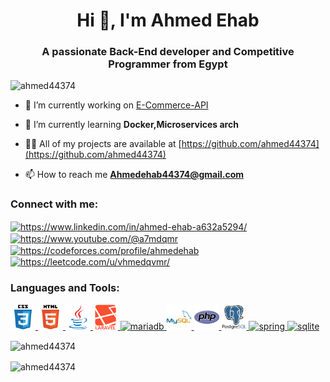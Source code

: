 <h1 align="center">Hi 👋, I'm Ahmed Ehab</h1>
<h3 align="center">A passionate Back-End developer and Competitive Programmer from Egypt</h3>

<p align="left"> <img src="https://komarev.com/ghpvc/?username=ahmed44374&label=Profile%20views&color=0e75b6&style=flat" alt="ahmed44374" /> </p>

- 🔭 I’m currently working on [E-Commerce-API](https://github.com/ahmed44374/API-sp-ecommery-)

- 🌱 I’m currently learning **Docker,Microservices arch**

- 👨‍💻 All of my projects are available at [https://github.com/ahmed44374](https://github.com/ahmed44374)

- 📫 How to reach me **Ahmedehab44374@gmail.com**

<h3 align="left">Connect with me:</h3>
<p align="left">
<a href="https://www.linkedin.com/in/ahmed-ehab-a632a5294/" target="blank"><img align="center" src="https://raw.githubusercontent.com/rahuldkjain/github-profile-readme-generator/master/src/images/icons/Social/linked-in-alt.svg" alt="https://www.linkedin.com/in/ahmed-ehab-a632a5294/" height="30" width="40" /></a>
<a href="https://www.youtube.com/@a7mdqmr" target="blank"><img align="center" src="https://raw.githubusercontent.com/rahuldkjain/github-profile-readme-generator/master/src/images/icons/Social/youtube.svg" alt="https://www.youtube.com/@a7mdqmr" height="30" width="40" /></a>
<a href="https://codeforces.com/profile/ahmedehab" target="blank"><img align="center" src="https://raw.githubusercontent.com/rahuldkjain/github-profile-readme-generator/master/src/images/icons/Social/codeforces.svg" alt="https://codeforces.com/profile/ahmedehab" height="30" width="40" /></a>
<a href="https://leetcode.com/u/vhmedqvmr/" target="blank"><img align="center" src="https://raw.githubusercontent.com/rahuldkjain/github-profile-readme-generator/master/src/images/icons/Social/leet-code.svg" alt="https://leetcode.com/u/vhmedqvmr/" height="30" width="40" /></a>
</p>

<h3 align="left">Languages and Tools:</h3>
<p align="left"> <a href="https://www.w3schools.com/css/" target="_blank" rel="noreferrer"> <img src="https://raw.githubusercontent.com/devicons/devicon/master/icons/css3/css3-original-wordmark.svg" alt="css3" width="40" height="40"/> </a> <a href="https://www.w3.org/html/" target="_blank" rel="noreferrer"> <img src="https://raw.githubusercontent.com/devicons/devicon/master/icons/html5/html5-original-wordmark.svg" alt="html5" width="40" height="40"/> </a> <a href="https://www.java.com" target="_blank" rel="noreferrer"> <img src="https://raw.githubusercontent.com/devicons/devicon/master/icons/java/java-original.svg" alt="java" width="40" height="40"/> </a> <a href="https://laravel.com/" target="_blank" rel="noreferrer"> <img src="https://raw.githubusercontent.com/devicons/devicon/master/icons/laravel/laravel-plain-wordmark.svg" alt="laravel" width="40" height="40"/> </a> <a href="https://mariadb.org/" target="_blank" rel="noreferrer"> <img src="https://www.vectorlogo.zone/logos/mariadb/mariadb-icon.svg" alt="mariadb" width="40" height="40"/> </a> <a href="https://www.mysql.com/" target="_blank" rel="noreferrer"> <img src="https://raw.githubusercontent.com/devicons/devicon/master/icons/mysql/mysql-original-wordmark.svg" alt="mysql" width="40" height="40"/> </a> <a href="https://www.php.net" target="_blank" rel="noreferrer"> <img src="https://raw.githubusercontent.com/devicons/devicon/master/icons/php/php-original.svg" alt="php" width="40" height="40"/> </a> <a href="https://www.postgresql.org" target="_blank" rel="noreferrer"> <img src="https://raw.githubusercontent.com/devicons/devicon/master/icons/postgresql/postgresql-original-wordmark.svg" alt="postgresql" width="40" height="40"/> </a> <a href="https://spring.io/" target="_blank" rel="noreferrer"> <img src="https://www.vectorlogo.zone/logos/springio/springio-icon.svg" alt="spring" width="40" height="40"/> </a> <a href="https://www.sqlite.org/" target="_blank" rel="noreferrer"> <img src="https://www.vectorlogo.zone/logos/sqlite/sqlite-icon.svg" alt="sqlite" width="40" height="40"/> </a> </p>

<p><img align="center" src="https://github-readme-stats.vercel.app/api/top-langs?username=ahmed44374&show_icons=true&locale=en&layout=compact" alt="ahmed44374" /></p>

<p><img align="center" src="https://github-readme-streak-stats.herokuapp.com/?user=ahmed44374&" alt="ahmed44374" /></p>

